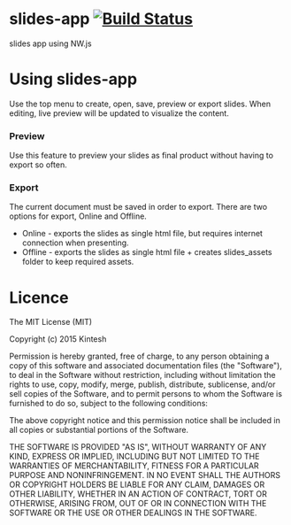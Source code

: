 # slides-app [![Build Status](https://travis-ci.org/kintesh/slides-app.svg?branch=master)](https://travis-ci.org/kintesh/slides-app)
slides app using NW.js



# Using slides-app
Use the top menu to create, open, save, preview or export slides. When editing, live preview will be updated to visualize the content.

### Preview
Use this feature to preview your slides as final product without having to export so often.

### Export
The current document must be saved in order to export. There are two options for export, Online and Offline.

* Online - exports the slides as single html file, but requires internet connection when presenting.
* Offline - exports the slides as single html file + creates slides_assets folder to keep required assets.



# Licence
The MIT License (MIT)

Copyright (c) 2015 Kintesh

Permission is hereby granted, free of charge, to any person obtaining a copy
of this software and associated documentation files (the "Software"), to deal
in the Software without restriction, including without limitation the rights
to use, copy, modify, merge, publish, distribute, sublicense, and/or sell
copies of the Software, and to permit persons to whom the Software is
furnished to do so, subject to the following conditions:

The above copyright notice and this permission notice shall be included in all
copies or substantial portions of the Software.

THE SOFTWARE IS PROVIDED "AS IS", WITHOUT WARRANTY OF ANY KIND, EXPRESS OR
IMPLIED, INCLUDING BUT NOT LIMITED TO THE WARRANTIES OF MERCHANTABILITY,
FITNESS FOR A PARTICULAR PURPOSE AND NONINFRINGEMENT. IN NO EVENT SHALL THE
AUTHORS OR COPYRIGHT HOLDERS BE LIABLE FOR ANY CLAIM, DAMAGES OR OTHER
LIABILITY, WHETHER IN AN ACTION OF CONTRACT, TORT OR OTHERWISE, ARISING FROM,
OUT OF OR IN CONNECTION WITH THE SOFTWARE OR THE USE OR OTHER DEALINGS IN THE
SOFTWARE.